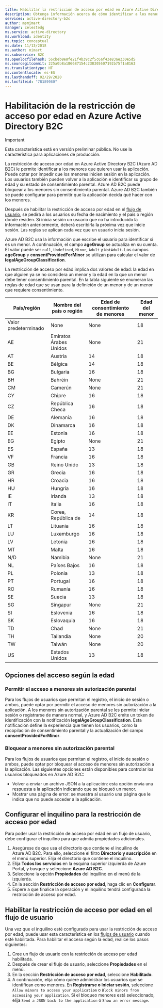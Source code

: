 ```yaml
---
title: Habilitar la restricción de acceso por edad en Azure Active Directory B2C | Microsoft Docs
description: Obtenga información acerca de cómo identificar a los menores mediante la aplicación.
services: active-directory-b2c
author: msmimart
manager: celestedg
ms.service: active-directory
ms.workload: identity
ms.topic: conceptual
ms.date: 11/13/2018
ms.author: mimart
ms.subservice: B2C
ms.openlocfilehash: 56cbeb8e8fe21f4b39c2f5c6af43e83ae330e5d5
ms.sourcegitcommit: 225a0b8a186687154c238305607192b75f1a8163
ms.translationtype: HT
ms.contentlocale: es-ES
ms.lasthandoff: 02/29/2020
ms.locfileid: "78189980"
---
```

# <a name="enable-age-gating-in-azure-active-directory-b2c"></a>Habilitación de la restricción de acceso por edad en Azure Active Directory B2C

>[!IMPORTANT]
>Esta característica está en versión preliminar pública. No use la característica para aplicaciones de producción.
>

La restricción de acceso por edad en Azure Active Directory B2C (Azure AD B2C) le permite identificar a los menores que quieren usar la aplicación. Puede optar por impedir que los menores inicien sesión en la aplicación. Los usuarios también pueden volver a la aplicación e identificar su grupo de edad y su estado de consentimiento parental. Azure AD B2C puede bloquear a los menores sin consentimiento parental. Azure AD B2C también se puede configurar para permitir que la aplicación decida qué hacer con los menores.

Después de habilitar la restricción de acceso por edad en el [flujo de usuario](user-flow-overview.md), se pedirá a los usuarios su fecha de nacimiento y el país o región donde residen. Si inicia sesión un usuario que no ha introducido la información anteriormente, deberá escribirla la próxima vez que inicie sesión. Las reglas se aplican cada vez que un usuario inicia sesión.

Azure AD B2C usa la información que escribe el usuario para identificar si es un menor. A continuación, el campo **ageGroup** se actualiza en su cuenta. El valor puede ser `null`, `Undefined`, `Minor`, `Adult` y `NotAdult`.  Los campos **ageGroup** y **consentProvidedForMinor** se utilizan para calcular el valor de **legalAgeGroupClassification**.

La restricción de acceso por edad implica dos valores de edad: la edad en que alguien ya se no considera un menor y la edad en la que un menor debe tener consentimiento parental. En la tabla siguiente se enumeran las reglas de edad que se usan para la definición de un menor y de un menor que requiere consentimiento.

| País/región | Nombre del país o región | Edad de consentimiento de menores | Edad del menor |
| -------------- | ------------------- | ----------------- | --------- |
| Valor predeterminado | None | None | 18 |
| AE | Emiratos Árabes Unidos | None | 21 |
| AT | Austria | 14 | 18 |
| BE | Bélgica | 14 | 18 |
| BG | Bulgaria | 16 | 18 |
| BH | Bahréin | None | 21 |
| CM | Camerún | None | 21 |
| CY | Chipre | 16 | 18 |
| CZ | República Checa | 16 | 18 |
| DE | Alemania | 16 | 18 |
| DK | Dinamarca | 16 | 18 |
| EE | Estonia | 16 | 18 |
| EG | Egipto | None | 21 |
| ES | España | 13 | 18 |
| VF | Francia | 16 | 18 |
| GB | Reino Unido | 13 | 18 |
| GR | Grecia | 16 | 18 |
| HR | Croacia | 16 | 18 |
| HU | Hungría | 16 | 18 |
| IE | Irlanda | 13 | 18 |
| IT | Italia | 16 | 18 |
| KR | Corea, República de | 14 | 18 |
| LT | Lituania | 16 | 18 |
| LU | Luxemburgo | 16 | 18 |
| LV | Letonia | 16 | 18 |
| MT | Malta | 16 | 18 |
| N/D | Namibia | None | 21 |
| NL | Países Bajos | 16 | 18 |
| PL | Polonia | 13 | 18 |
| PT | Portugal | 16 | 18 |
| RO | Rumanía | 16 | 18 |
| SE | Suecia | 13 | 18 |
| SG | Singapur | None | 21 |
| SI | Eslovenia | 16 | 18 |
| SK | Eslovaquia | 16 | 18 |
| TD | Chad | None | 21 |
| TH | Tailandia | None | 20 |
| TW | Taiwán | None | 20 |
| US | Estados Unidos | 13 | 18 |

## <a name="age-gating-options"></a>Opciones del acceso según la edad

### <a name="allowing-minors-without-parental-consent"></a>Permitir el acceso a menores sin autorización parental

Para los flujos de usuarios que permitan el registro, el inicio de sesión o ambos, puede optar por permitir el acceso de menores sin autorización a la aplicación. A los menores sin autorización parental se les permite iniciar sesión o registrarse de manera normal, y Azure AD B2C emite un token de identificación con la notificación **legalAgeGroupClassification**. Esta notificación define la experiencia que tienen los usuarios, como la recopilación de consentimiento parental y la actualización del campo **consentProvidedForMinor**.

### <a name="blocking-minors-without-parental-consent"></a>Bloquear a menores sin autorización parental

Para los flujos de usuarios que permitan el registro, el inicio de sesión o ambos, puede optar por bloquear el acceso de menores sin autorización a la aplicación. Las siguientes opciones están disponibles para controlar los usuarios bloqueados en Azure AD B2C:

- Volver a enviar un archivo JSON a la aplicación: esta opción envía una respuesta a la aplicación indicando que se bloqueó un menor.
- Mostrar una página de error: se muestra al usuario una página que le indica que no puede acceder a la aplicación.

## <a name="set-up-your-tenant-for-age-gating"></a>Configurar el inquilino para la restricción de acceso por edad

Para poder usar la restricción de acceso por edad en un flujo de usuario, debe configurar el inquilino para que admita propiedades adicionales.

1. Asegúrese de que usa el directorio que contiene el inquilino de Azure AD B2C. Para ello, seleccione el filtro **Directorio y suscripción** en el menú superior. Elija el directorio que contiene el inquilino.
2. Elija **Todos los servicios** en la esquina superior izquierda de Azure Portal, y busque y seleccione **Azure AD B2C**.
3. Seleccione la opción **Propiedades** del inquilino en el menú de la izquierda.
2. En la sección **Restricción de acceso por edad**, haga clic en **Configurar**.
3. Espere a que finalice la operación y el inquilino tendrá configurada la restricción de acceso por edad.

## <a name="enable-age-gating-in-your-user-flow"></a>Habilitar la restricción de acceso por edad en el flujo de usuario

Una vez que el inquilino esté configurado para usar la restricción de acceso por edad, puede usar esta característica en los [flujos de usuario](user-flow-versions.md) cuando esté habilitada. Para habilitar el acceso según la edad, realice los pasos siguientes:

1. Cree un flujo de usuario con la restricción de acceso por edad habilitada.
2. Después de crear el flujo de usuario, seleccione **Propiedades** en el menú.
3. En la sección **Restricción de acceso por edad**, seleccione **Habilitado**.
4. A continuación, elija cómo quiere administrar los usuarios que se identifican como menores. En **Registrarse o Iniciar sesión**, seleccione `Allow minors to access your application` o `Block minors from accessing your application`. Si el bloqueo menores está seleccionado, elija `Send a JSON back to the application` o `Show an error message`.




